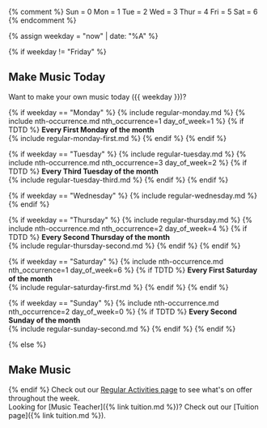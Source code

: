 {% comment %}
Sun = 0
Mon = 1
Tue = 2
Wed = 3
Thur = 4
Fri = 5
Sat = 6
{% endcomment %}

{% assign weekday = "now" | date: "%A" %}

{% if weekday != "Friday" %}
## Make Music Today
Want to make your own music today ({{ weekday }})?<br>

{% if weekday == "Monday" %}
{% include regular-monday.md %}
{% include nth-occurrence.md nth_occurrence=1 day_of_week=1 %}
{% if TDTD %}
**Every First Monday of the month**<br>
{% include regular-monday-first.md %}
{% endif %}
{% endif %}

{% if weekday == "Tuesday" %}
{% include regular-tuesday.md %}
{% include nth-occurrence.md nth_occurrence=3 day_of_week=2 %}
{% if TDTD %}
**Every Third Tuesday of the month**<br>
{% include regular-tuesday-third.md %}
{% endif %}
{% endif %}

{% if weekday == "Wednesday" %}
{% include regular-wednesday.md %}
{% endif %}

{% if weekday == "Thursday" %}
{% include regular-thursday.md %}
{% include nth-occurrence.md nth_occurrence=2 day_of_week=4 %}
{% if TDTD %}
**Every Second Thursday of the month**<br>
{% include regular-thursday-second.md %}
{% endif %}
{% endif %}

{% if weekday == "Saturday" %}
{% include nth-occurrence.md nth_occurrence=1 day_of_week=6 %}
{% if TDTD %}
**Every First Saturday of the month**<br>
{% include regular-saturday-first.md %}
{% endif %}
{% endif %}

{% if weekday == "Sunday" %}
{% include nth-occurrence.md nth_occurrence=2 day_of_week=0 %}
{% if TDTD %}
**Every Second Sunday of the month**<br>
{% include regular-sunday-second.md %}
{% endif %}
{% endif %}

{% else %}
## Make Music 
{% endif %}
Check out our <a href="{% link regular-activities.md %}">Regular Activities page</a> to see what's on offer throughout the week.<br>
Looking for [Music Teacher]({% link tuition.md %})? Check out our [Tuition page]({% link tuition.md %}).